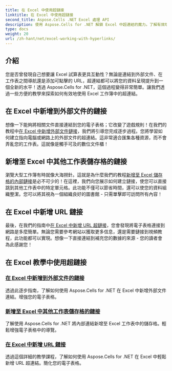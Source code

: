 ```yaml
---
title: 在 Excel 中使用超鏈接
linktitle: 在 Excel 中使用超鏈接
second_title: Aspose.Cells .NET Excel 處理 API
description: 使用 Aspose.Cells for .NET 解鎖 Excel 中超連結的魔力。了解有效增強電子表格是多麼簡單。
type: docs
weight: 20
url: /zh-hant/net/excel-working-with-hyperlinks/
---
```

## 介紹

您是否曾發現自己想要讓 Excel 試算表更具互動性？無論是連結到外部文件、在工作表之間導航還是添加可點擊的 URL，超連結都可以將您的資料呈現提升到一個全新的水平！透過 Aspose.Cells for .NET，這個過程變得非常簡單。讓我們透過一些方便的教學來探索如何有效地使用 Excel 工作簿中的超連結。

## 在 Excel 中新增到外部文件的鏈接
想像一下能夠將相關文件直接連結到您的電子表格；它改變了遊戲規則！在我們的教程中[在 Excel 中新增外部文件鏈接](./add-link-to-external-file/)，我們將引導您完成逐步過程。您將學習如何建立指向電腦或網路上的外部文件的超連結。這非常適合匯集各種資源，而不會弄亂您的工作表。這就像是觸手可及的數位文件櫃！

## 新增至 Excel 中其他工作表儲存格的鏈接
瀏覽大型工作簿有時就像大海撈針。這就是為什麼我們的教程[新增至 Excel 儲存格的內部鏈接](./add-link-to-other-sheet-cell/)是必不可少的！在這裡，我們向您展示如何建立鏈接，使您可以直接跳到其他工作表中的特定單元格。此功能不僅可以節省時間，還可以使您的資料組織整潔。您可以將其視為一個組織良好的圖書館 - 只需單擊即可訪問所有內容！

## 在 Excel 中新增 URL 鏈接
最後，在我們的指南中[在 Excel 中新增 URL 超鏈接](./add-link-to-url/)，您會發現將電子表格連接到網路是多麼簡單。無論您需要參考網站以獲取更多信息，還是需要鏈接到視頻教程，此功能都可以實現。想像一下直接連結到補充您的數據的來源 - 您的讀者會為此感謝您！

## 在 Excel 教學中使用超鏈接
### [在 Excel 中新增到外部文件的鏈接](./add-link-to-external-file/)
透過此逐步指南，了解如何使用 Aspose.Cells for .NET 在 Excel 中新增外部文件連結。增強您的電子表格。
### [新增至 Excel 中其他工作表儲存格的鏈接](./add-link-to-other-sheet-cell/)
了解使用 Aspose.Cells for .NET 將內部連結新增至 Excel 工作表中的儲存格。輕鬆增強電子表格中的導覽。
### [在 Excel 中新增 URL 鏈接](./add-link-to-url/)
透過這個詳細的教學課程，了解如何使用 Aspose.Cells for .NET 在 Excel 中輕鬆新增 URL 超連結。簡化您的電子表格。